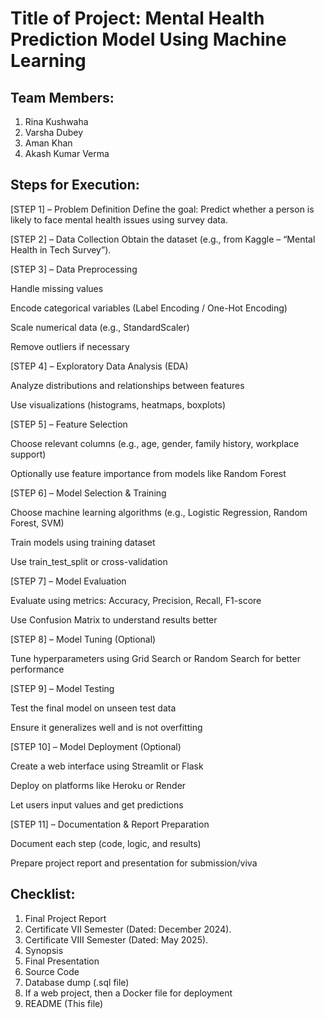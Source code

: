# Title of Project: Mental Health Prediction Model Using Machine Learning

## Team Members:
1. Rina Kushwaha
2. Varsha Dubey
3. Aman Khan
4. Akash Kumar Verma

## Steps for Execution:
[STEP 1] – Problem Definition
Define the goal: Predict whether a person is likely to face mental health issues using survey data.

[STEP 2] – Data Collection
Obtain the dataset (e.g., from Kaggle – “Mental Health in Tech Survey”).

[STEP 3] – Data Preprocessing

Handle missing values

Encode categorical variables (Label Encoding / One-Hot Encoding)

Scale numerical data (e.g., StandardScaler)

Remove outliers if necessary

[STEP 4] – Exploratory Data Analysis (EDA)

Analyze distributions and relationships between features

Use visualizations (histograms, heatmaps, boxplots)

[STEP 5] – Feature Selection

Choose relevant columns (e.g., age, gender, family history, workplace support)

Optionally use feature importance from models like Random Forest

[STEP 6] – Model Selection & Training

Choose machine learning algorithms (e.g., Logistic Regression, Random Forest, SVM)

Train models using training dataset

Use train_test_split or cross-validation

[STEP 7] – Model Evaluation

Evaluate using metrics: Accuracy, Precision, Recall, F1-score

Use Confusion Matrix to understand results better

[STEP 8] – Model Tuning (Optional)

Tune hyperparameters using Grid Search or Random Search for better performance

[STEP 9] – Model Testing

Test the final model on unseen test data

Ensure it generalizes well and is not overfitting

[STEP 10] – Model Deployment (Optional)

Create a web interface using Streamlit or Flask

Deploy on platforms like Heroku or Render

Let users input values and get predictions

[STEP 11] – Documentation & Report Preparation

Document each step (code, logic, and results)

Prepare project report and presentation for submission/viva

## Checklist:
1. Final Project Report
2. Certificate VII Semester (Dated: December 2024).
3. Certificate VIII Semester (Dated: May 2025).
4. Synopsis
5. Final Presentation
6. Source Code
7. Database dump (.sql file)
8. If a web project, then a Docker file for deployment
9. README (This file)
